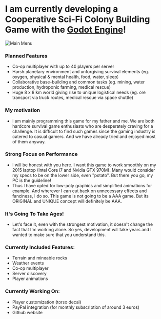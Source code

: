 # I am currently developing a Cooperative Sci-Fi Colony Building Game with the [Godot Engine](https://godotengine.org/)!

![Main Menu](/game/main_menu.png?raw=true "Main Menu")

### Planned Features
* Co-op multiplayer with up to 40 players per server
* Harsh planetary environment and unforgiving survival elements (eg. oxygen, physical & mental health, food, water, sleep)
* Collaborative base-building and common tasks (eg. mining, water production, hydroponic farming, medical rescue)
* Huge 8 x 8 km world giving rise to unique logistical needs (eg. ore transport via truck routes, medical rescue via space shuttle)

### My motivation
* I am mainly programming this game for my father and me. We are both hardcore survival game enthusiasts who are desperately craving for a challenge. It is difficult to find such games since the gaming industry is catered to casual gamers. And we have already tried and enjoyed most of them anyway.

### Strong Focus on Performance
* I will be honest with you here. I want this game to work smoothly on my 2015 laptop (Intel Core i7 and Nvidia GTX 970M). Many would consider my specs to be on the lower side, even "potato". But there you go, my PC is the guideline!
* Thus I have opted for low-poly graphics and simplified animations for example. And wherever I can cut back on unnecessary effects and fanciness, I do so. This game is not going to be a AAA game. But its ORIGINAL and UNIQUE concept will definitely be AAA.

### It's Going To Take Ages!
* Let's face it, even with the strongest motivation, it doesn't change the fact that I'm working alone. So yes, development will take years and I wanted to make sure that you understand this.

### Currently Included Features:
* Terrain and mineable rocks
* Weather events
* Co-op multiplayer
* Server discovery
* Player animations

### Currently Working On:
* Player customization (torso decal)
* PayPal integration (for monthly subscription of around 3 euros)
* Github website
